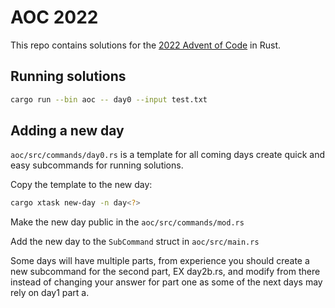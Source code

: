 # AOC 2022

This repo contains solutions for the [2022 Advent of Code](https://adventofcode.com/) in Rust.

## Running solutions

```bash
cargo run --bin aoc -- day0 --input test.txt
```

## Adding a new day

`aoc/src/commands/day0.rs` is a template for all coming days create quick and easy subcommands for running solutions.

Copy the template to the new day:

```bash
cargo xtask new-day -n day<?>
```

Make the new day public in the `aoc/src/commands/mod.rs`

Add the new day to the `SubCommand` struct in `aoc/src/main.rs`

Some days will have multiple parts, from experience you should create a new subcommand for the second part, EX day2b.rs, and modify from there instead of changing your answer for part one as some of the next days may rely on day1 part a.
